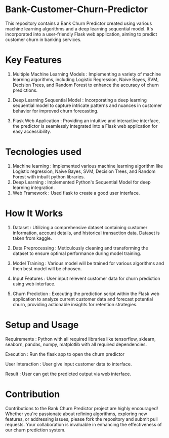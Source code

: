 # Bank-Customer-Churn-Predictor
This repository contains a Bank Churn Predictor created using various machine learning algorithms and a deep learning sequential model. It's incorporated into a user-friendly Flask web application, aiming to predict customer churn in banking services.

# Key Features

1. Multiple Machine Learning Models : 
Implementing a variety of machine learning algorithms, including Logistic Regression, Naive Bayes, SVM, Decision Trees, and Random Forest to enhance the accuracy of churn predictions.

2. Deep Learning Sequential Model : 
Incorporating a deep learning sequential model to capture intricate patterns and nuances in customer behavior for improved churn forecasting.

3. Flask Web Application :
Providing an intuitive and interactive interface, the predictor is seamlessly integrated into a Flask web application for easy accessibility.

# Tecnologies used

1. Machine learning : Implemented various machine learning algorithm like Logistic regression, Naive Bayes, SVM, Decision Trees, and Random Forest with inbuilt python libraries.
2. Deep Learning : Implemented Python's Sequential Model for deep learning integration.
3. Web Framework : Used flask to create a good user interface.

# How It Works

1. Dataset : 
Utilizing a comprehensive dataset containing customer information, account details, and historical transaction data. Dataset is taken from kaggle.

2. Data Preprocessing : 
Meticulously cleaning and transforming the dataset to ensure optimal performance during model training.

3. Model Training : 
Various model will be trained for various algorithms and then best model will be choosen.

4. Input Features :
User input relevent customer data for churn prediction using web interface.

5. Churn Prediction : 
Executing the prediction script within the Flask web application to analyze current customer data and forecast potential churn, providing actionable insights for retention strategies.

# Setup and Usage

Requirements : Python with all required libraries like tensorflow, sklearn, seaborn, pandas, numpy, matplotlib with all required dependencies.

Execution : Run the flask app to open the churn predictor

User Interaction : User give input customer data to interface.

Result : User can get the predicted output via web interface.

# Contribution

Contributions to the Bank Churn Predictor project are highly encouraged! Whether you're passionate about refining algorithms, exploring new features, or addressing issues, please fork the repository and submit pull requests. Your collaboration is invaluable in enhancing the effectiveness of our churn prediction system.

